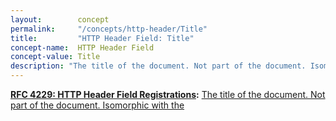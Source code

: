 ```yaml
---
layout:        concept
permalink:     "/concepts/http-header/Title"
title:         "HTTP Header Field: Title"
concept-name:  HTTP Header Field
concept-value: Title
description: "The title of the document. Not part of the document. Isomorphic with the <title> element in HTML."
---
```


**[RFC 4229: HTTP Header Field Registrations](/specs/IETF/RFC/4229 "This document defines the initial contents of a permanent IANA registry for HTTP header fields and a provisional repository for HTTP header fields"):** [The title of the document. Not part of the document. Isomorphic with the <title> element in HTML.](http://tools.ietf.org/html/rfc4229#section-2.2.11 "Read documentation for HTTP Header Field &#34;Title&#34;")

<br/>
<hr/>

<p style="float : left"><a href="./Title.json" title="JSON representing this particular Web Concept value">JSON</a></p>
<p style="text-align: right">Return to list of all ( <a href="../http-header/">HTTP Header Fields</a> | <a href="../">Web Concepts</a> )</p>
